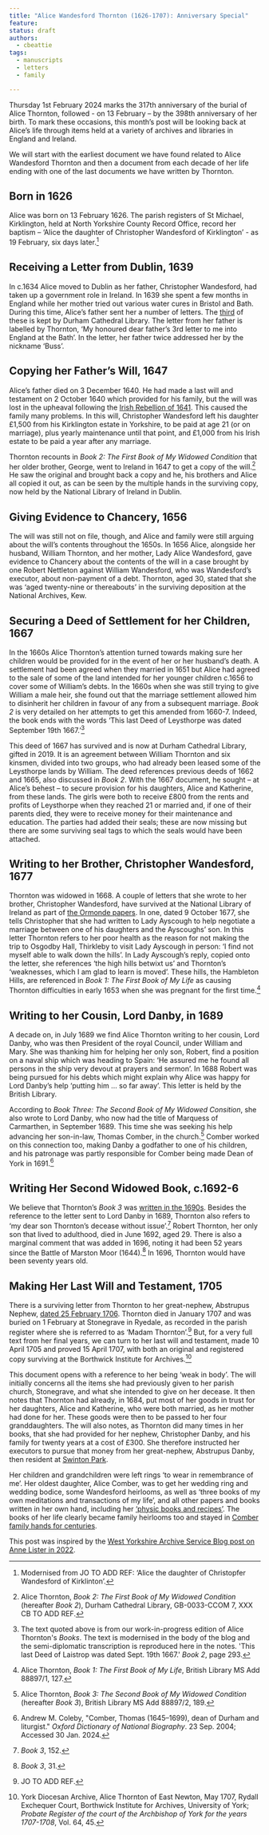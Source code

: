 ```yaml
---
title: "Alice Wandesford Thornton (1626-1707): Anniversary Special"
feature: 
status: draft
authors:
  - cbeattie
tags:
  - manuscripts
  - letters
  - family

---
```


Thursday 1st February 2024 marks the 317th anniversary of the burial of Alice Thornton, followed - on 13 February – by the 398th anniversary of her birth. To mark these occasions, this month’s post will be looking back at Alice’s life through items held at a variety of archives and libraries in England and Ireland. 

We will start with the earliest document we have found related to Alice Wandesford Thornton and then a document from each decade of her life ending with one of the last documents we have written by Thornton.

## Born in 1626

Alice was born on 13 February 1626. The parish registers of St Michael, Kirklington, held at North Yorkshire County Record Office, record her baptism – ‘Alice the daughter of Christopher Wandesford of Kirklington’ - as 19 February, six days later.[^1] 

## Receiving a Letter from Dublin, 1639 

In c.1634 Alice moved to Dublin as her father, Christopher Wandesford, had taken up a government role in Ireland. In 1639 she spent a few months in England while her mother tried out various water cures in Bristol and Bath. During this time, Alice’s father sent her a number of letters. The [third](https://thornton.kdl.kcl.ac.uk/posts/blog/2023-09-01-Thornton-Letters/#fn3) of these is kept by Durham Cathedral Library. The letter from her father is labelled by Thornton, ‘My honoured dear father’s 3rd letter to me into England at the Bath’. In the letter, her father twice addressed her by the nickname ‘Buss’.


## Copying her Father’s Will, 1647

Alice’s father died on 3 December 1640. He had made a last will and testament on 2 October 1640 which provided for his family, but the will was lost in the upheaval following the [Irish Rebellion of 1641](https://thornton-stg.kdl.kcl.ac.uk/posts/blog/2023-10-23-mcareavey-rebellion-1641/). This caused the family many problems. In this will, Christopher Wandesford left his daughter £1,500 from his Kirklington estate in Yorkshire, to be paid at age 21 (or on marriage), plus yearly maintenance until that point, and £1,000 from his Irish estate to be paid a year after any marriage. 

Thornton recounts in *Book 2: The First Book of My Widowed Condition* that her older brother, George, went to Ireland in 1647 to get a copy of the will.[^2] He saw the original and brought back a copy and he, his brothers and Alice all copied it out, as can be seen by the multiple hands in the surviving copy, now held by the National Library of Ireland in Dublin.


## Giving Evidence to Chancery, 1656

The will was still not on file, though, and Alice and family were still arguing about the will’s contents throughout the 1650s. In 1656 Alice, alongside her husband, William Thornton, and her mother, Lady Alice Wandesford, gave evidence to Chancery about the contents of the will in a case brought by one Robert Nettleton against William Wandesford, who was Wandesford’s executor, about non-payment of a debt. Thornton, aged 30, stated that she was ‘aged twenty-nine or thereabouts’ in the surviving deposition at the National Archives, Kew.


## Securing a Deed of Settlement for her Children, 1667 

In the 1660s Alice Thornton’s attention turned towards making sure her children would be provided for in the event of her or her husband’s death. A settlement had been agreed when they married in 1651 but Alice had agreed to the sale of some of the land intended for her younger children c.1656 to cover some of William’s debts. In the 1660s when she was still trying to give William a male heir, she found out that the marriage settlement allowed him to disinherit her children in favour of any from a subsequent marriage. *Book 2* is very detailed on her attempts to get this amended from 1660-7. Indeed, the book ends with the words ‘This last Deed of Leysthorpe was dated September 19th 1667.’[^3]

This deed of 1667 has survived and is now at Durham Cathedral Library, gifted in 2019. It is an agreement between William Thornton and six kinsmen, divided into two groups, who had already been leased some of the Leysthorpe lands by William. The deed references previous deeds of 1662 and 1665, also discussed in *Book 2*. With the 1667 document, he sought – at Alice’s behest – to secure provision for his daughters, Alice and Katherine, from these lands. The girls were both to receive £800 from the rents and profits of Leysthorpe when they reached 21 or married and, if one of their parents died, they were to receive money for their maintenance and education. The parties had added their seals; these are now missing but there are some surviving seal tags to which the seals would have been attached.

## Writing to her Brother, Christopher Wandesford, 1677 

Thornton was widowed in 1668. A couple of letters that she wrote to her brother, Christopher Wandesford, have survived at the National Library of Ireland as part of [the Ormonde papers](https://thornton.kdl.kcl.ac.uk/posts/blog/2023-09-01-Thornton-Letters/#fn8). In one, dated 9 October 1677, she tells Christopher that she had written to Lady Ayscough to help negotiate a marriage between one of his daughters and the Ayscoughs’ son. In this letter Thornton refers to her poor health as the reason for not making the trip to Osgodby Hall, Thirkleby to visit Lady Ayscough in person: ‘I find not myself able to walk down the hills’. In Lady Ayscough’s reply, copied onto the letter, she references ‘the high hills betwixt us’ and Thornton’s ‘weaknesses, which I am glad to learn is moved’. These hills, the Hambleton Hills, are referenced in *Book 1: The First Book of My Life* as causing Thornton difficulties in early 1653 when she was pregnant for the first time.[^4]  


## Writing to her Cousin, Lord Danby, in 1689 

A decade on, in July 1689 we find Alice Thornton writing to her cousin, Lord Danby, who was then President of the royal Council, under William and Mary. She was thanking him for helping her only son, Robert, find a position on a naval ship which was heading to Spain: ‘He assured me he found all persons in the ship very devout at prayers and sermon’. In 1688 Robert was being pursued for his debts which might explain why Alice was happy for Lord Danby’s help ‘putting him … so far away’. This letter is held by the British Library.

According to *Book Three: The Second Book of My Widowed Consition*, she also wrote to Lord Danby, who now had the title of Marquess of Carmarthen, in September 1689. This time she was seeking his help advancing her son-in-law, Thomas Comber, in the church.[^5] Comber worked on this connection too, making Danby a godfather to one of his children, and his patronage was partly responsible for Comber being made Dean of York in 1691.[^6]



## Writing Her Second Widowed Book, c.1692-6 

We believe that Thornton’s *Book 3* was [written in the 1690s](https://blogs.bl.uk/untoldlives/2023/05/bringing-up-a-chicken-to-peck-out-their-eye-a-nieces-betrayal.html). Besides the reference to the letter sent to Lord Danby in 1689, Thornton also refers to ‘my dear son Thornton’s decease without issue’.[^7] Robert Thornton, her only son that lived to adulthood, died in June 1692, aged 29. There is also a marginal comment that was added in 1696, noting it had been 52 years since the Battle of Marston Moor (1644).[^8] In 1696, Thornton would have been seventy years old. 

## Making Her Last Will and Testament, 1705 

There is a surviving letter from Thornton to her great-nephew, Abstrupus Nephew, [dated 25 February 1706](https://thornton.kdl.kcl.ac.uk/posts/blog/2023-09-01-Thornton-Letters/#fn6). Thornton died in January 1707 and was buried on 1 February at Stonegrave in Ryedale, as recorded in the parish register where she is referred to as ‘Madam Thornton’.[^9] But, for a very full text from her final years, we can turn to her last will and testament, made 10 April 1705 and proved 15 April 1707, with both an original and registered copy surviving at the Borthwick Institute for Archives.[^10]

This document opens with a reference to her being ‘weak in body’. The will initially concerns all the items she had previously given to her parish church, Stonegrave, and what she intended to give on her decease. It then notes that Thornton had already, in 1684, put most of her goods in trust for her daughters, Alice and Katherine, who were both married, as her mother had done for her. These goods were then to be passed to her four granddaughters. The will also notes, as Thornton did many times in her books, that she had provided for her nephew, Christopher Danby, and his family for twenty years at a cost of £300. She therefore instructed her executors to pursue that money from her great-nephew, Abstrupus Danby, then resident at [Swinton Park](https://www.swintonestate.com/estate/history/). 

Her children and grandchildren were left rings ‘to wear in remembrance of me’. Her oldest daughter, Alice Comber, was to get her wedding ring and wedding bodice, some Wandesford heirlooms, as well as ‘three books of my own meditations and transactions of my life’, and all other papers and books written in her own hand, including her [‘physic books and recipes’](https://thornton.kdl.kcl.ac.uk/posts/blog/2023-11-16-alice-thornton-herbal-medicine/). The books of her life clearly became family heirlooms too and stayed in [Comber family hands for centuries](https://thornton.kdl.kcl.ac.uk/posts/blog/2022-06-23-two-missing-thornton-manuscripts/). 


This post was inspired by the [West Yorkshire Archive Service Blog post on Anne Lister in 2022](https://wyascatablogue.wordpress.com/2022/09/22/anne-lister-commemorating-the-182nd-anniversary-of-her-death/).


[^1]: Modernised from JO TO ADD REF: ‘Alice the daughter of Christopfer Wandesford of Kirklinton’.
[^2]: Alice Thornton, _Book 2: The First Book of My Widowed Condition_ (hereafter _Book 2_), Durham Cathedral Library, GB-0033-CCOM 7, XXX CB TO ADD REF.
[^3]: The text quoted above is from our work-in-progress edition of Alice Thornton's *Books*. The text is modernised in the body of the blog and the semi-diplomatic transcription is reproduced here in the notes. 'This last Deed of Laistrop was dated Sept. 19th 1667.' *Book 2*, page 293. 
[^4]: Alice Thornton, *Book 1: The First Book of My Life*, British Library MS Add 88897/1, 127. 
[^5]: Alice Thornton, _Book 3: The Second Book of My Widowed Condition_ (hereafter *Book 3*), British Library MS Add 88897/2, 189.
[^6]: Andrew M. Coleby, "Comber, Thomas (1645–1699), dean of Durham and liturgist." *Oxford Dictionary of National Biography*. 23 Sep. 2004; Accessed 30 Jan. 2024. 
[^7]: *Book 3*, 152.
[^8]: *Book 3*, 31.
[^9]: JO TO ADD REF.
[^10]: York Diocesan Archive, Alice Thornton of East Newton, May 1707, Rydall Exchequer Court, Borthwick Institute for Archives, University of York; *Probate Register of the court of the Archbishop of York for the years 1707-1708*, Vol. 64, 45. 